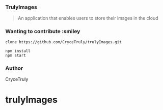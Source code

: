 ### TrulyImages
> An application that enables users to store their images in the cloud


### Wanting to contribute :smiley

```
clone https://github.com/CryceTruly/trulyImages.git
```

```
npm install
npm start
```

### Author
CryceTruly


# trulyImages
